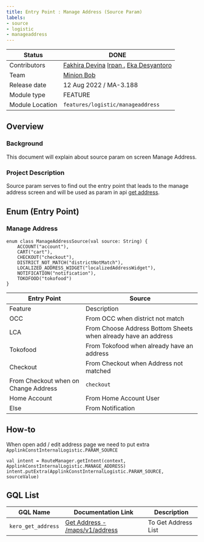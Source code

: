 ```yaml
---
title: Entry Point : Manage Address (Source Param)
labels:
- source
- logistic
- manageaddress
---
```



| **Status** | ​<!--start status:GREEN-->DONE<!--end status--> |
| --- | --- |
| Contributors | [Fakhira Devina](https://tokopedia.atlassian.net/wiki/people/61077e53b704b40068e80a8e?ref=confluence) [Irpan .](https://tokopedia.atlassian.net/wiki/people/6253578a3bf0f0007015669c?ref=confluence) [Eka Desyantoro](https://tokopedia.atlassian.net/wiki/people/6283196bd9ddcc006e9c7a85?ref=confluence) |
| Team | [Minion Bob](https://tokopedia.atlassian.net/people/team/2373d8a6-1afc-4f2a-aa7a-63855c273051) |
| Release date | ​12 Aug 2022 / ​<!--start status:GREY-->MA-3.188<!--end status-->  |
| Module type | ​<!--start status:YELLOW-->FEATURE<!--end status--> |
| Module Location | `features/logistic/manageaddress` |

<!--toc-->

## Overview

### Background

This document will explain about source param on screen Manage Address.

### Project Description

Source param serves to find out the entry point that leads to the manage address screen and will be used as param in api [get address](https://tokopedia.atlassian.net/wiki/spaces/LG/pages/567411602/Get+Address+-+maps+v1+address).

## Enum (Entry Point)

### Manage Address



```
enum class ManageAddressSource(val source: String) {
    ACCOUNT("account"),
    CART("cart"),
    CHECKOUT("checkout"),
    DISTRICT_NOT_MATCH("districtNotMatch"),
    LOCALIZED_ADDRESS_WIDGET("localizedAddressWidget"),
    NOTIFICATION("notification"),
    TOKOFOOD("tokofood")
}
```



| **Entry Point** | **Source** |
| --- | --- |
| Feature | Description |
| OCC | From OCC when district not match | `districtNotMatch` |
| LCA | From Choose Address Bottom Sheets when already have an address | `localizedAddressWidget` |
| Tokofood | From Tokofood when already have an address | `tokofood` |
| Checkout | From Checkout when Address not matched | `cart` |
| From Checkout when on Change Address | `checkout` |
| Home Account | From Home Account User | `account` |
| Else | From Notification | `notification` |

## How-to

When open add / edit address page we need to put extra `ApplinkConstInternalLogistic.PARAM_SOURCE`



```
val intent = RouteManager.getIntent(context, ApplinkConstInternalLogistic.MANAGE_ADDRESS)
intent.putExtra(ApplinkConstInternalLogistic.PARAM_SOURCE, sourceValue)
```

## GQL List



| **GQL Name** | **Documentation Link** | **Description** |
| --- | --- | --- |
| `kero_get_address` | [Get Address - /maps/v1/address](/wiki/spaces/LG/pages/567411602) | To Get Address List |

  



